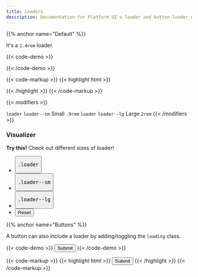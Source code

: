 ```yaml
---
title: Loaders
description: Documentation for Platform UI's loader and button loader components.
---
```


{{% anchor name="Default" %}}

It's a `1.4rem` loader. 

{{< code-demo >}}
<div class="loader"></div>
{{< /code-demo >}}

{{< code-markup >}}
{{< highlight html >}}
<div class="loader"></div>
{{< /highlight >}}
{{< /code-markup >}}

{{< modifiers >}}
<tr>
  <td data-label="Base">
    <code>loader</code>
  </td>
  <td data-label="Modifier">
    <code>loader--sm</code>
  </td>
  <td data-label="Secondary Modifier">
    <i class="pi-ban" aria-hidden="true"></i>
  </td>
  <td data-label="Data Attribute">
    <i class="pi-ban" aria-hidden="true"></i>
  </td>
  <td data-label="Behavior">
    Small <code>.9rem</code>
  </td>
</tr>
<tr>
  <td data-label="Base">
    <code>loader</code>
  </td>
  <td data-label="Modifier">
    <code>loader--lg</code>
  </td>
  <td data-label="Secondary Modifier">
    <i class="pi-ban" aria-hidden="true"></i>
  </td>
  <td data-label="Data Attribute">
    <i class="pi-ban" aria-hidden="true"></i>
  </td>
  <td data-label="Behavior">
    Large <code>2rem</code>
  </td>
</tr>
{{< /modifiers >}}

<section class="p-0 my-4">
  <h3 class="text--light text--size-md mb-3">Visualizer</h3>
  <div class="linear-gradient inverted px-4 py-3 block-container" 
      data-callout-header="tables tip" 
      data-callout-radius="0 3rem 0 3rem"
      data-gradient-direction="30deg"
      data-gradient-start="midnightblue 20%, purple 40%"
      data-gradient-stop="indigo"
      data-gradient-fallback="indigo">
    <i class="pi-rocket mr-1"></i>
    <strong class="mr-1">Try this!</strong> 
    Check out different sizes of loader!
  </div>
  <div class="visualizer block-container p-3 py-4 border border--color-lighter border--width-5 tablet-up-2 mb-4">
    <div class="actions block">
      <ul class="list">
        <li>
          <button class="button" data-example-elements="loader">
            <pre>.loader</pre>
          </button>
        </li>
        <li>
          <button class="button" data-example-elements="loader loader--sm">
            <pre>.loader--sm</pre>
          </button>
        </li>
        <li>
          <button class="button" data-example-elements="loader loader--lg">
            <pre>.loader--lg</pre>
          </button>
        </li>
        <li>
          <button class="button button--salmon text--white" data-reset="true">
            Reset
          </button>
        </li>
      </ul>
    </div>
    <div class="results rounded-2 block background--dark p-3" data-default-class="flex flex--center-content background--white py-5 rounded-1">
      <div class="loader"></div>
    </div>
  </div>
<section>

{{% anchor name="Buttons" %}}

A button can also include a loader by adding/toggling the `loading` class.

{{< code-demo >}}
<button class="button loading">Submit</button>
{{< /code-demo >}}

{{< code-markup >}}
{{< highlight html >}}
<button class="button loading">Submit</button>
{{< /highlight >}}
{{< /code-markup >}}
